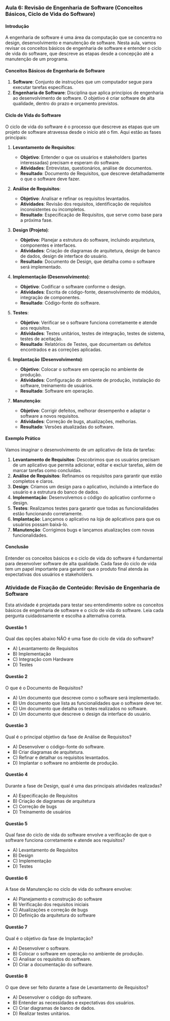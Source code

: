 ### Aula 6: Revisão de Engenharia de Software (Conceitos Básicos, Ciclo de Vida do Software)

#### Introdução

A engenharia de software é uma área da computação que se concentra no design, desenvolvimento e manutenção de software. Nesta aula, vamos revisar os conceitos básicos de engenharia de software e entender o ciclo de vida do software, que descreve as etapas desde a concepção até a manutenção de um programa.

#### Conceitos Básicos de Engenharia de Software

1. **Software**: Conjunto de instruções que um computador segue para executar tarefas específicas.
2. **Engenharia de Software**: Disciplina que aplica princípios de engenharia ao desenvolvimento de software. O objetivo é criar software de alta qualidade, dentro do prazo e orçamento previstos.

#### Ciclo de Vida do Software

O ciclo de vida do software é o processo que descreve as etapas que um projeto de software atravessa desde o início até o fim. Aqui estão as fases principais:

1. **Levantamento de Requisitos**:
   - **Objetivo**: Entender o que os usuários e stakeholders (partes interessadas) precisam e esperam do software.
   - **Atividades**: Entrevistas, questionários, análise de documentos.
   - **Resultado**: Documento de Requisitos, que descreve detalhadamente o que o software deve fazer.

2. **Análise de Requisitos**:
   - **Objetivo**: Analisar e refinar os requisitos levantados.
   - **Atividades**: Revisão dos requisitos, identificação de requisitos inconsistentes ou incompletos.
   - **Resultado**: Especificação de Requisitos, que serve como base para a próxima fase.

3. **Design (Projeto)**:
   - **Objetivo**: Planejar a estrutura do software, incluindo arquitetura, componentes e interfaces.
   - **Atividades**: Criação de diagramas de arquitetura, design de banco de dados, design de interface do usuário.
   - **Resultado**: Documento de Design, que detalha como o software será implementado.

4. **Implementação (Desenvolvimento)**:
   - **Objetivo**: Codificar o software conforme o design.
   - **Atividades**: Escrita de código-fonte, desenvolvimento de módulos, integração de componentes.
   - **Resultado**: Código-fonte do software.

5. **Testes**:
   - **Objetivo**: Verificar se o software funciona corretamente e atende aos requisitos.
   - **Atividades**: Testes unitários, testes de integração, testes de sistema, testes de aceitação.
   - **Resultado**: Relatórios de Testes, que documentam os defeitos encontrados e as correções aplicadas.

6. **Implantação (Desenvolvimento)**:
   - **Objetivo**: Colocar o software em operação no ambiente de produção.
   - **Atividades**: Configuração do ambiente de produção, instalação do software, treinamento de usuários.
   - **Resultado**: Software em operação.

7. **Manutenção**:
   - **Objetivo**: Corrigir defeitos, melhorar desempenho e adaptar o software a novos requisitos.
   - **Atividades**: Correção de bugs, atualizações, melhorias.
   - **Resultado**: Versões atualizadas do software.

#### Exemplo Prático

Vamos imaginar o desenvolvimento de um aplicativo de lista de tarefas:

1. **Levantamento de Requisitos**: Descobrimos que os usuários precisam de um aplicativo que permita adicionar, editar e excluir tarefas, além de marcar tarefas como concluídas.
2. **Análise de Requisitos**: Refinamos os requisitos para garantir que estão completos e claros.
3. **Design**: Criamos um design para o aplicativo, incluindo a interface do usuário e a estrutura do banco de dados.
4. **Implementação**: Desenvolvemos o código do aplicativo conforme o design.
5. **Testes**: Realizamos testes para garantir que todas as funcionalidades estão funcionando corretamente.
6. **Implantação**: Lançamos o aplicativo na loja de aplicativos para que os usuários possam baixá-lo.
7. **Manutenção**: Corrigimos bugs e lançamos atualizações com novas funcionalidades.

#### Conclusão

Entender os conceitos básicos e o ciclo de vida do software é fundamental para desenvolver software de alta qualidade. Cada fase do ciclo de vida tem um papel importante para garantir que o produto final atenda às expectativas dos usuários e stakeholders.

### Atividade de Fixação de Conteúdo: Revisão de Engenharia de Software

Esta atividade é projetada para testar seu entendimento sobre os conceitos básicos de engenharia de software e o ciclo de vida do software. Leia cada pergunta cuidadosamente e escolha a alternativa correta.

#### Questão 1
Qual das opções abaixo NÃO é uma fase do ciclo de vida do software?
- A) Levantamento de Requisitos
- B) Implementação
- C) Integração com Hardware
- D) Testes

#### Questão 2
O que é o Documento de Requisitos?
- A) Um documento que descreve como o software será implementado.
- B) Um documento que lista as funcionalidades que o software deve ter.
- C) Um documento que detalha os testes realizados no software.
- D) Um documento que descreve o design da interface do usuário.

#### Questão 3
Qual é o principal objetivo da fase de Análise de Requisitos?
- A) Desenvolver o código-fonte do software.
- B) Criar diagramas de arquitetura.
- C) Refinar e detalhar os requisitos levantados.
- D) Implantar o software no ambiente de produção.

#### Questão 4
Durante a fase de Design, qual é uma das principais atividades realizadas?
- A) Especificação de Requisitos
- B) Criação de diagramas de arquitetura
- C) Correção de bugs
- D) Treinamento de usuários

#### Questão 5
Qual fase do ciclo de vida do software envolve a verificação de que o software funciona corretamente e atende aos requisitos?
- A) Levantamento de Requisitos
- B) Design
- C) Implementação
- D) Testes

#### Questão 6
A fase de Manutenção no ciclo de vida do software envolve:
- A) Planejamento e construção do software
- B) Verificação dos requisitos iniciais
- C) Atualizações e correção de bugs
- D) Definição da arquitetura do software

#### Questão 7
Qual é o objetivo da fase de Implantação?
- A) Desenvolver o software.
- B) Colocar o software em operação no ambiente de produção.
- C) Analisar os requisitos do software.
- D) Criar a documentação do software.

#### Questão 8
O que deve ser feito durante a fase de Levantamento de Requisitos?
- A) Desenvolver o código do software.
- B) Entender as necessidades e expectativas dos usuários.
- C) Criar diagramas de banco de dados.
- D) Realizar testes unitários.
